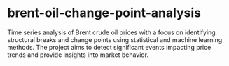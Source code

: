 # brent-oil-change-point-analysis
Time series analysis of Brent crude oil prices with a focus on identifying structural breaks and change points using statistical and machine learning methods. The project aims to detect significant events impacting price trends and provide insights into market behavior.
